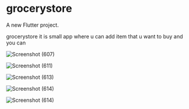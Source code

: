 # grocerystore

A new Flutter project.

grocerystore it is small app where u can add item that u want to buy and you can 

![Screenshot (607)](https://user-images.githubusercontent.com/68142873/99192239-8c673700-277a-11eb-9470-00ff55230485.png)

![Screenshot (611)](https://user-images.githubusercontent.com/68142873/99192258-a43ebb00-277a-11eb-8b58-88abd1d23e2f.png)


![Screenshot (613)](https://user-images.githubusercontent.com/68142873/99192272-b02a7d00-277a-11eb-9295-1612ff6091e1.png)


![Screenshot (614)](https://user-images.githubusercontent.com/68142873/99192282-c0425c80-277a-11eb-9bd4-72b1fcd98597.png)


![Screenshot (614)](https://user-images.githubusercontent.com/68142873/99192290-c9332e00-277a-11eb-8602-6f4a45ae0608.png)
